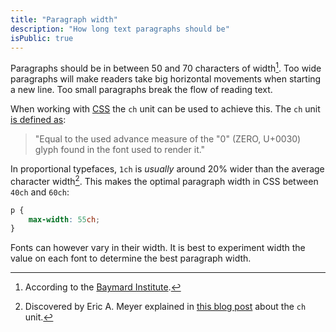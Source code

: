 ```yaml
---
title: "Paragraph width"
description: "How long text paragraphs should be"
isPublic: true
---
```


Paragraphs should be in between 50 and 70 characters of width[^1]. Too wide
paragraphs will make readers take big horizontal movements when starting a new
line. Too small paragraphs break the flow of reading text.

[^1]: According to the [Baymard Institute](https://baymard.com/blog/line-length-readability).

When working with [CSS](css) the `ch` unit can be used to achieve this. The `ch`
unit [is defined as](https://drafts.csswg.org/css-values-3/#ch):

> "Equal to the used advance measure of the "0" (ZERO, U+0030) glyph
> found in the font used to render it."

In proportional typefaces, `1ch` is *usually* around 20% wider than the average
character width[^2]. This makes the optimal paragraph width in CSS between
`40ch` and `60ch`:

```css
p {
    max-width: 55ch;
}
```

[^2]: Discovered by Eric A. Meyer explained in [this blog post](https://meyerweb.com/eric/thoughts/2018/06/28/what-is-the-css-ch-unit/) about the `ch` unit.

Fonts can however vary in their width. It is best to experiment width the value
on each font to determine the best paragraph width.
